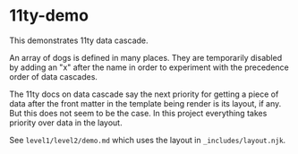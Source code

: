 # 11ty-demo

This demonstrates 11ty data cascade.

An array of dogs is defined in many places.
They are temporarily disabled by adding an "x" after the name
in order to experiment with the precedence order of data cascades.

The 11ty docs on data cascade say the next priority for getting a piece of data after the front matter in the template being render is its layout, if any.
But this does not seem to be the case.
In this project everything takes priority over data in the layout.

See `level1/level2/demo.md` which uses
the layout in `_includes/layout.njk`.
